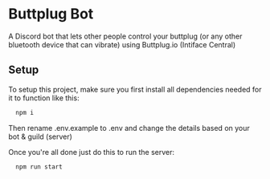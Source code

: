 # Buttplug Bot

A Discord bot that lets other people control your buttplug (or any other bluetooth device that can vibrate) using Buttplug.io (Intiface Central)
## Setup

To setup this project, make sure you first install all dependencies needed for it to function like this:

```bash
  npm i
```

Then rename .env.example to .env and change the details based on your bot & guild (server)

Once you're all done just do this to run the server:

```bash
  npm run start
```

